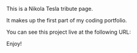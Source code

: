 This is a Nikola Tesla tribute page.

It makes up the first part of my coding portfolio.

You can see this project live at the following URL:



Enjoy!